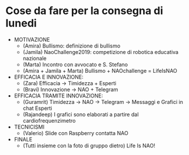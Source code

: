 # Cose da fare per la consegna di lunedi

* MOTIVAZIONE
    - (Amira) Bullismo: definizione di bullismo
    - (Jamila) NaoChallenge2019: competizione di robotica educativa nazionale
    - (Marta) Incontro con avvocato e S. Stefano
    - (Amira + Jamila + Marta) Bullismo + NAOchallenge = LifeIsNAO
* EFFICACIA E INNOVAZIONE:
    - (Zara) Efficacia -> Timidezza + Esperti
    - (Bravi) Innovazione -> NAO + Telegram
* EFFICACIA TRAMITE INNOVAZIONE:
    - (Guramrit) Timidezza -> NAO -> Telegram -> Messaggi e Grafici in chat Esperti
    - (Rajandeep) I grafici sono elaborati a partire dal cardiofrequenzimetro
* TECNICISMI
    - (Valerio) Slide con Raspberry contatta NAO
* FINALE
    - (Tutti insieme con la foto di gruppo dietro) Life Is NAO!
